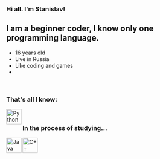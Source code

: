 ### Hi all. I'm Stanislav!

## I am a beginner coder, I know only one programming language.
- 16 years old
- Live in Russia
- Like coding and games
- 
<br />

### That's all I know:

<img align="left" alt="Python" width="40px" src="https://maxford.ru/upload/000/u1/5/d/python-logo-small.png" />

<br />

### In the process of studying...

<img align="left" alt="Java" width="40px" src="https://cdn2.iconfinder.com/data/icons/designer-skills/128/code-programming-java-software-develop-command-language-64.png" />
<img align="left" alt="C++" width="40px" src="https://www.digiseller.ru/preview/307467/p1_1986716_c7d6ef4a.png" />
